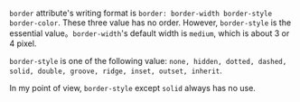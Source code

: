 `border` attribute's writing format is `border: border-width border-style border-color`. These three value has no order. However, `border-style` is the essential value。`border-width`'s default width is `medium`, which is about 3 or 4 pixel.

`border-style` is one of the following value: `none, hidden, dotted, dashed, solid, double, groove, ridge, inset, outset, inherit`.

In my point of view, `border-style` except `solid` always has no use.